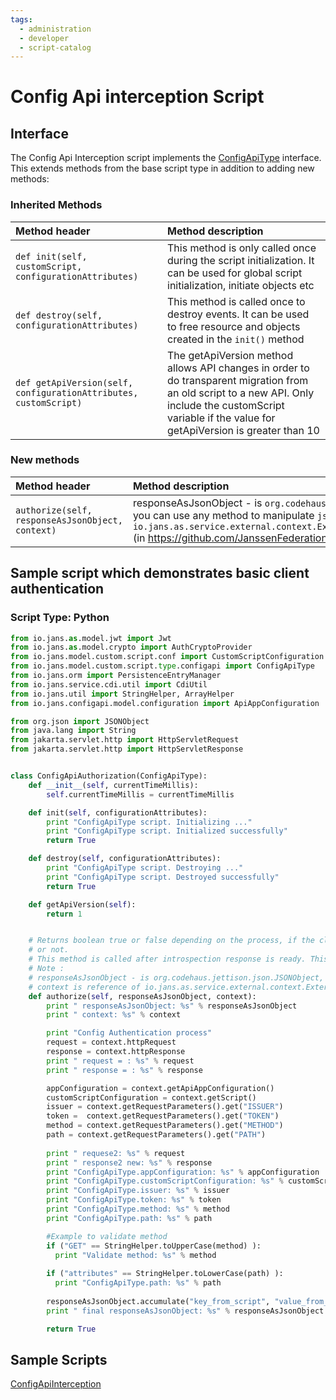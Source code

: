 ```yaml
---
tags:
  - administration
  - developer
  - script-catalog
---
```


# Config Api interception Script

## Interface
The Config Api Interception script implements the [ConfigApiType](https://github.com/JanssenProject/jans/blob/main/jans-core/script/src/main/java/io/jans/model/custom/script/type/configapi/ConfigApiType.java) interface. This extends methods from the base script type in addition to adding new methods:

### Inherited Methods
| Method header | Method description |
|:-----|:------|
| `def init(self, customScript, configurationAttributes)` | This method is only called once during the script initialization. It can be used for global script initialization, initiate objects etc |
| `def destroy(self, configurationAttributes)` | This method is called once to destroy events. It can be used to free resource and objects created in the `init()` method |
| `def getApiVersion(self, configurationAttributes, customScript)` | The getApiVersion method allows API changes in order to do transparent migration from an old script to a new API. Only include the customScript variable if the value for getApiVersion is greater than 10 |

### New methods
| Method header | Method description |
|:-----|:------|
|`authorize(self, responseAsJsonObject, context)`| responseAsJsonObject - is `org.codehaus.jettison.json.JSONObject`, you can use any method to manipulate `json`. context is reference of `io.jans.as.service.external.context.ExternalIntrospectionContext` (in https://github.com/JanssenFederation/oxauth project,)|

## Sample script which demonstrates basic client authentication 

### Script Type: Python

```python
from io.jans.as.model.jwt import Jwt
from io.jans.as.model.crypto import AuthCryptoProvider
from io.jans.model.custom.script.conf import CustomScriptConfiguration
from io.jans.model.custom.script.type.configapi import ConfigApiType
from io.jans.orm import PersistenceEntryManager
from io.jans.service.cdi.util import CdiUtil
from io.jans.util import StringHelper, ArrayHelper
from io.jans.configapi.model.configuration import ApiAppConfiguration

from org.json import JSONObject
from java.lang import String
from jakarta.servlet.http import HttpServletRequest
from jakarta.servlet.http import HttpServletResponse


class ConfigApiAuthorization(ConfigApiType):
    def __init__(self, currentTimeMillis):
        self.currentTimeMillis = currentTimeMillis

    def init(self, configurationAttributes):
        print "ConfigApiType script. Initializing ..."
        print "ConfigApiType script. Initialized successfully"
        return True

    def destroy(self, configurationAttributes):
        print "ConfigApiType script. Destroying ..."
        print "ConfigApiType script. Destroyed successfully"
        return True

    def getApiVersion(self):
        return 1


    # Returns boolean true or false depending on the process, if the client is authorized
    # or not.
    # This method is called after introspection response is ready. This method can modify introspection response.
    # Note :
    # responseAsJsonObject - is org.codehaus.jettison.json.JSONObject, you can use any method to manipulate json
    # context is reference of io.jans.as.service.external.context.ExternalIntrospectionContext (in https://github.com/JanssenFederation/oxauth project, )
    def authorize(self, responseAsJsonObject, context):
        print " responseAsJsonObject: %s" % responseAsJsonObject
        print " context: %s" % context

        print "Config Authentication process"
        request = context.httpRequest
        response = context.httpResponse
        print " request = : %s" % request
        print " response = : %s" % response

        appConfiguration = context.getApiAppConfiguration()
        customScriptConfiguration = context.getScript()
        issuer = context.getRequestParameters().get("ISSUER")
        token =  context.getRequestParameters().get("TOKEN")
        method = context.getRequestParameters().get("METHOD")
        path = context.getRequestParameters().get("PATH")
      
        print " requese2: %s" % request
        print " response2 new: %s" % response
        print "ConfigApiType.appConfiguration: %s" % appConfiguration
        print "ConfigApiType.customScriptConfiguration: %s" % customScriptConfiguration
        print "ConfigApiType.issuer: %s" % issuer
        print "ConfigApiType.token: %s" % token
        print "ConfigApiType.method: %s" % method
        print "ConfigApiType.path: %s" % path

        #Example to validate method
        if ("GET" == StringHelper.toUpperCase(method) ):
          print "Validate method: %s" % method
        
        if ("attributes" == StringHelper.toLowerCase(path) ):
          print "ConfigApiType.path: %s" % path
  
        responseAsJsonObject.accumulate("key_from_script", "value_from_script")
        print " final responseAsJsonObject: %s" % responseAsJsonObject

        return True
```


## Sample Scripts
[ConfigApiInterception](../../script-catalog/config_api/config-api-interception/config_api_interception.py)
